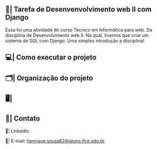 ## 📑| Tarefa de Desenvenvolvimento web II com Django
 
  Essa foi uma atividade do curso Técnico em Informática para web. Da disciplina de Desenvolvimento web II. Na qual, tivemos que criar um sistema de SQL com Django. Uma simples introdução a disciplina!   
      
## 💻| Como executar o projeto   
 
## 🗂️| Organização do projeto   
 
## 🖥️|   
  
   
## 📧| Contato 
  
  📱| Linkedln: 

  📩| E-mail: henrique.sousa62@aluno.ifce.edu.br





 
